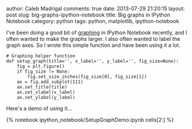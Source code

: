 author: Caleb Madrigal
comments: true
date: 2013-07-29 21:20:15
layout: post
slug: big-graphs-ipython-notebook
title: Big graphs in IPython Notebook
category: python
tags: python, matplotlib, ipython-notebook

I've been doing a good bit of [graphing](https://github.com/calebmadrigal/FourierTalkOSCON) in IPython Notebook recently, and I often wanted to make the graphs larger.  I also often wanted to label the graph axes.  So I wrote this simple function and have been using it a lot.

    
    # Graphing helper function
    def setup_graph(title='', x_label='', y_label='', fig_size=None):
        fig = plt.figure()
        if fig_size != None:
            fig.set_size_inches(fig_size[0], fig_size[1])
        ax = fig.add_subplot(111)
        ax.set_title(title)
        ax.set_xlabel(x_label)
        ax.set_ylabel(y_label)


Here's a demo of using it...

{% notebook ipython_notebook/SetupGraphDemo.ipynb cells[2:] %}

